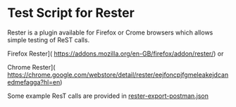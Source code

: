 # Test Script for Rester

Rester is a plugin available for Firefox or Crome browsers which allows simple testing of ReST calls.

Firefox Rester]( https://addons.mozilla.org/en-GB/firefox/addon/rester/)
or 

Chrome Rester]( https://chrome.google.com/webstore/detail/rester/eejfoncpjfgmeleakejdcanedmefagga?hl=en)

Some example ResT calls are provided in [rester-export-postman.json](../rester/rester-export-postman.json)
